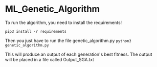 # ML_Genetic_Algorithm

To run the algorithm, you need to install the requirements!

    pip3 install -r requirements

Then you just have to run the file genetic_algorithm.py
    `python3 genetic_algorithm.py`

This will produce an output of each generation's best fitness.
The output will be placed in a file called Output_SGA.txt
